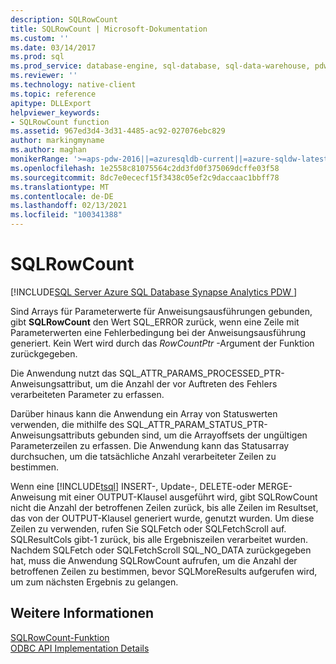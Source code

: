 ```yaml
---
description: SQLRowCount
title: SQLRowCount | Microsoft-Dokumentation
ms.custom: ''
ms.date: 03/14/2017
ms.prod: sql
ms.prod_service: database-engine, sql-database, sql-data-warehouse, pdw
ms.reviewer: ''
ms.technology: native-client
ms.topic: reference
apitype: DLLExport
helpviewer_keywords:
- SQLRowCount function
ms.assetid: 967ed3d4-3d31-4485-ac92-027076ebc829
author: markingmyname
ms.author: maghan
monikerRange: '>=aps-pdw-2016||=azuresqldb-current||=azure-sqldw-latest||>=sql-server-2016||>=sql-server-linux-2017||=azuresqldb-mi-current'
ms.openlocfilehash: 1e2558c81075564c2dd3fd0f375069dcffe03f58
ms.sourcegitcommit: 8dc7e0ececf15f3438c05ef2c9daccaac1bbff78
ms.translationtype: MT
ms.contentlocale: de-DE
ms.lasthandoff: 02/13/2021
ms.locfileid: "100341388"
---
```

# <a name="sqlrowcount"></a>SQLRowCount
[!INCLUDE[SQL Server Azure SQL Database Synapse Analytics PDW ](../../includes/applies-to-version/sql-asdb-asdbmi-asa-pdw.md)]

  Sind Arrays für Parameterwerte für Anweisungsausführungen gebunden, gibt **SQLRowCount** den Wert SQL_ERROR zurück, wenn eine Zeile mit Parameterwerten eine Fehlerbedingung bei der Anweisungsausführung generiert. Kein Wert wird durch das *RowCountPtr* -Argument der Funktion zurückgegeben.  
  
 Die Anwendung nutzt das SQL_ATTR_PARAMS_PROCESSED_PTR-Anweisungsattribut, um die Anzahl der vor Auftreten des Fehlers verarbeiteten Parameter zu erfassen.  
  
 Darüber hinaus kann die Anwendung ein Array von Statuswerten verwenden, die mithilfe des SQL_ATTR_PARAM_STATUS_PTR-Anweisungsattributs gebunden sind, um die Arrayoffsets der ungültigen Parameterzeilen zu erfassen. Die Anwendung kann das Statusarray durchsuchen, um die tatsächliche Anzahl verarbeiteter Zeilen zu bestimmen.  
  
 Wenn eine [!INCLUDE[tsql](../../includes/tsql-md.md)] INSERT-, Update-, DELETE-oder MERGE-Anweisung mit einer OUTPUT-Klausel ausgeführt wird, gibt SQLRowCount nicht die Anzahl der betroffenen Zeilen zurück, bis alle Zeilen im Resultset, das von der OUTPUT-Klausel generiert wurde, genutzt wurden. Um diese Zeilen zu verwenden, rufen Sie SQLFetch oder SQLFetchScroll auf. SQLResultCols gibt-1 zurück, bis alle Ergebniszeilen verarbeitet wurden. Nachdem SQLFetch oder SQLFetchScroll SQL_NO_DATA zurückgegeben hat, muss die Anwendung SQLRowCount aufrufen, um die Anzahl der betroffenen Zeilen zu bestimmen, bevor SQLMoreResults aufgerufen wird, um zum nächsten Ergebnis zu gelangen.  
  
## <a name="see-also"></a>Weitere Informationen  
 [SQLRowCount-Funktion](../../odbc/reference/syntax/sqlrowcount-function.md)   
 [ODBC API Implementation Details](../../relational-databases/native-client-odbc-api/odbc-api-implementation-details.md)  
  
